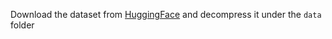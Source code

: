 Download the dataset from [HuggingFace](https://huggingface.co/datasets/QingyuLiu1/ICSD) and decompress it under the `data` folder
